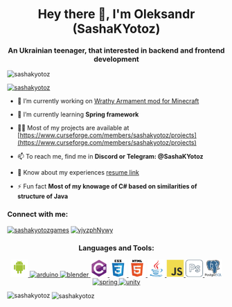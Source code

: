 <h1 align="center">Hey there 👋, I'm Oleksandr (SashaKYotoz)</h1>
<h3 align="center">An Ukrainian teenager, that interested in backend and frontend development</h3>

<p align="left"> <img src="https://komarev.com/ghpvc/?username=sashakyotoz&label=Profile%20views&color=0e75b6&style=flat" alt="sashakyotoz" /> </p>

<p align="left"> <a href="https://github.com/ryo-ma/github-profile-trophy"><img src="https://github-profile-trophy.vercel.app/?username=sashakyotoz" alt="sashakyotoz" /></a> </p>

- 🔭 I’m currently working on [Wrathy Armament mod for Minecraft](https://github.com/SashaKYotoz/wrathy_armament)

- 🌱 I’m currently learning **Spring framework**

- 👨‍💻 Most of my projects are available at [https://www.curseforge.com/members/sashakyotoz/projects](https://www.curseforge.com/members/sashakyotoz/projects)

- 📫 To reach me, find me in **Discord or Telegram: @SashaKYotoz**

- 📄 Know about my experiences [resume link](https://docs.google.com/document/d/1TJyVEhGSFqeO6neN5-6vvAb-RhvYiRn9/edit?usp=sharing&ouid=113257164418103237017&rtpof=true&sd=true)

- ⚡ Fun fact **Most of my knowage of C# based on similarities of structure of Java**

<h3 align="left">Connect with me:</h3>
<p align="left">
<a href="[@sashakyotozgames](https://www.youtube.com/@sashakyotozgames)" target="blank"><img align="center" src="https://raw.githubusercontent.com/rahuldkjain/github-profile-readme-generator/master/src/images/icons/Social/youtube.svg" alt="sashakyotozgames" height="30" width="40" /></a>
<a href="https://discord.gg/vjyzphNywy" target="blank"><img align="center" src="https://raw.githubusercontent.com/rahuldkjain/github-profile-readme-generator/master/src/images/icons/Social/discord.svg" alt="vjyzphNywy" height="30" width="40" /></a>
</p>

<h3 align="center">Languages and Tools:</h3>
<p align="center"> <a href="https://developer.android.com" target="_blank" rel="noreferrer"> <img src="https://raw.githubusercontent.com/devicons/devicon/master/icons/android/android-original-wordmark.svg" alt="android" width="40" height="40"/> </a> <a href="https://www.arduino.cc/" target="_blank" rel="noreferrer"> <img src="https://cdn.worldvectorlogo.com/logos/arduino-1.svg" alt="arduino" width="40" height="40"/> </a> <a href="https://www.blender.org/" target="_blank" rel="noreferrer"> <img src="https://download.blender.org/branding/community/blender_community_badge_white.svg" alt="blender" width="40" height="40"/> </a> <a href="https://www.w3schools.com/cs/" target="_blank" rel="noreferrer"> <img src="https://raw.githubusercontent.com/devicons/devicon/master/icons/csharp/csharp-original.svg" alt="csharp" width="40" height="40"/> </a> <a href="https://www.w3schools.com/css/" target="_blank" rel="noreferrer"> <img src="https://raw.githubusercontent.com/devicons/devicon/master/icons/css3/css3-original-wordmark.svg" alt="css3" width="40" height="40"/> </a> <a href="https://www.w3.org/html/" target="_blank" rel="noreferrer"> <img src="https://raw.githubusercontent.com/devicons/devicon/master/icons/html5/html5-original-wordmark.svg" alt="html5" width="40" height="40"/> </a> <a href="https://www.java.com" target="_blank" rel="noreferrer"> <img src="https://raw.githubusercontent.com/devicons/devicon/master/icons/java/java-original.svg" alt="java" width="40" height="40"/> </a> <a href="https://developer.mozilla.org/en-US/docs/Web/JavaScript" target="_blank" rel="noreferrer"> <img src="https://raw.githubusercontent.com/devicons/devicon/master/icons/javascript/javascript-original.svg" alt="javascript" width="40" height="40"/> </a> <a href="https://www.photoshop.com/en" target="_blank" rel="noreferrer"> <img src="https://raw.githubusercontent.com/devicons/devicon/master/icons/photoshop/photoshop-line.svg" alt="photoshop" width="40" height="40"/> </a> <a href="https://www.postgresql.org" target="_blank" rel="noreferrer"> <img src="https://raw.githubusercontent.com/devicons/devicon/master/icons/postgresql/postgresql-original-wordmark.svg" alt="postgresql" width="40" height="40"/> </a> <a href="https://spring.io/" target="_blank" rel="noreferrer"> <img src="https://www.vectorlogo.zone/logos/springio/springio-icon.svg" alt="spring" width="40" height="40"/> </a> <a href="https://unity.com/" target="_blank" rel="noreferrer"> <img src="https://www.vectorlogo.zone/logos/unity3d/unity3d-icon.svg" alt="unity" width="40" height="40"/> </a> </p>

<p><img align="left" src="https://github-readme-stats.vercel.app/api/top-langs?username=sashakyotoz&show_icons=true&locale=en&layout=compact" alt="sashakyotoz" /></p>

<p>&nbsp;<img align="center" src="https://github-readme-stats.vercel.app/api?username=sashakyotoz&show_icons=true&locale=en" alt="sashakyotoz" /></p>
